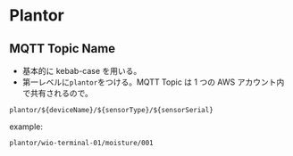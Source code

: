 # Plantor

## MQTT Topic Name

- 基本的に kebab-case を用いる。
- 第一レベルに`plantor`をつける。MQTT Topic は 1 つの AWS アカウント内で共有されるので。

```
plantor/${deviceName}/${sensorType}/${sensorSerial}
```

example:

```
plantor/wio-terminal-01/moisture/001
```
